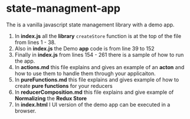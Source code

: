 # state-managment-app
The is a vanilla javascript state management library with a demo app. 

1. In **index.js** all the **library** `createStore` function is at the top of the file from lines 1 - 38.
2. Also in **index.js** the Demo **app** code is from line 39 to 152
3. Finally in **index.js** from lines 154 - 261 there is a sample of how to run the app. 
4. In **actions.md** this file explains and gives an example of an **acton** and how to use them to handle them through your applicaiton. 
5. In **pureFunctions.md** this file explains and gives example of how to create **pure functions** for your reducers
6. In **reducerComposition.md** this file explains and give example of **Normalizing** the **Redux Store**
7. In **index.html** I UI version of the demo app can be executed in a browser. 

